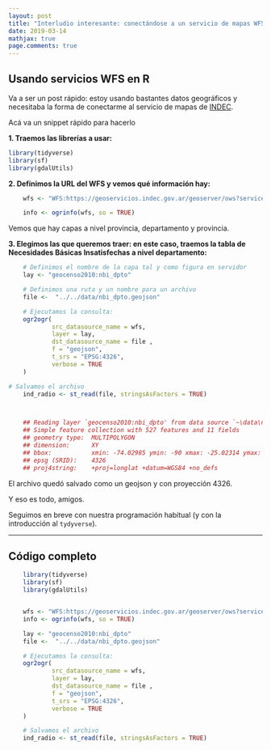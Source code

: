 ```yaml
---
layout: post
title: "Interludio interesante: conectándose a un servicio de mapas WFS en R"
date: 2019-03-14
mathjax: true
page.comments: true
---
```



Usando servicios WFS en R
-------------------------

Va a ser un post rápido: estoy usando bastantes datos geográficos y
necesitaba la forma de conectarme al servicio de mapas de
[INDEC](http://www.indec.gob.ar).

Acá va un snippet rápido para hacerlo

**1. Traemos las librerías a usar:**

```r
library(tidyverse)
library(sf)
library(gdalUtils)
```

**2. Definimos la URL del WFS y vemos qué información hay:**

```r
    wfs <- "WFS:https://geoservicios.indec.gov.ar/geoserver/ows?service=wfs&version=1.0.0&request=GetCapabilities"

    info <- ogrinfo(wfs, so = TRUE)
```

Vemos que hay capas a nivel provincia, departamento y provincia.

**3. Elegimos las que queremos traer: en este caso, traemos la tabla de Necesidades Básicas Insatisfechas a nivel departamento:**

```r
    # Definimos el nombre de la capa tal y como figura en servidor
    lay <- "geocenso2010:nbi_dpto"

    # Definimos una ruta y un nombre para un archivo
    file <-  "../../data/nbi_dpto.geojson"

    # Ejecutamos la consulta:
    ogr2ogr(
            src_datasource_name = wfs,
            layer = lay,                    
            dst_datasource_name = file ,  
            f = "geojson",                           
            t_srs = "EPSG:4326",
            verbose = TRUE
    )

# Salvamos el archivo
    ind_radio <- st_read(file, stringsAsFactors = TRUE)



    ## Reading layer `geocenso2010:nbi_dpto' from data source `~\data\nbi_dpto.geojson' using driver `GeoJSON'
    ## Simple feature collection with 527 features and 11 fields
    ## geometry type:  MULTIPOLYGON
    ## dimension:      XY
    ## bbox:           xmin: -74.02985 ymin: -90 xmax: -25.02314 ymax: -21.74506
    ## epsg (SRID):    4326
    ## proj4string:    +proj=longlat +datum=WGS84 +no_defs
```

El archivo quedó salvado como un geojson y con proyección 4326.

Y eso es todo, amigos.

Seguimos en breve con nuestra programación habitual (y con la
introducción al `tydyverse`).

------------------------------------------------------------------

Código completo
---------------

```r
    library(tidyverse)
    library(sf)
    library(gdalUtils)


    wfs <- "WFS:https://geoservicios.indec.gov.ar/geoserver/ows?service=wfs&version=1.0.0&request=GetCapabilities"
    info <- ogrinfo(wfs, so = TRUE)

    lay <- "geocenso2010:nbi_dpto"
    file <-  "../../data/nbi_dpto.geojson"

    # Ejecutamos la consulta:
    ogr2ogr(
            src_datasource_name = wfs,
            layer = lay,                    
            dst_datasource_name = file ,  
            f = "geojson",                           
            t_srs = "EPSG:4326",
            verbose = TRUE
    )

    # Salvamos el archivo
    ind_radio <- st_read(file, stringsAsFactors = TRUE)
```